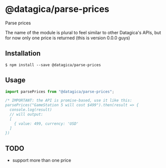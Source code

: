 # @datagica/parse-prices

Parse prices

The name of the module is plural to feel similar to other Datagica's APIs,
but for now only one price is returned (this is version 0.0.0 guys)

## Installation

    $ npm install --save @datagica/parse-prices

## Usage

```javascript
import parsePrices from "@datagica/parse-prices";

/* IMPORTANT: the API is promise-based, use it like this:
parsePrices("GameStation 5 will cost $499").then(result => {
  console.log(result)
  // will output:
  [
    { value: 499, currency: 'USD'
  ]
})
```

## TODO

- support more than one price

